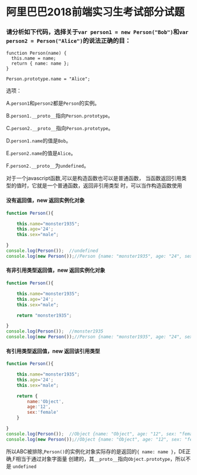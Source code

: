 # 阿里巴巴2018前端实习生考试部分试题
### 请分析如下代码，选择关于`var person1 = new Person("Bob")`和`var person2 = Person("Alice")`的说法正确的目：
```
function Person(name) {
  this.name = name;
  return { name: name };
}
```

`Person.prototype.name = "Alice";`

选项：
	
A.`person1`和`person2`都是`Person`的实例。


B.`person1.__proto__`指向`Person.prototype`。


C.`person2.__proto__`指向`Person.prototype`。


D.`person1.name`的值是`Bob`。


E.`person2.name`的值是`Alice`。


F.`person2.__proto__`为`undefined`。

对于一个javascript函数,可以是构造函数也可以是普通函数，
当函数返回引用类型的值时，它就是一个普通函数，返回非引用类型
时，可以当作构造函数使用
#### 没有返回值，new 返回实例化对象
```javascript
function Person(){

    this.name="monster1935";
    this.age='24';
    this.sex="male";

}
console.log(Person());  //undefined
console.log(new Person());//Person {name: "monster1935", age: "24", sex: "male"}
```

#### 有非引用类型返回值，new 返回实例化对象
```javascript
function Person(){

    this.name="monster1935";
    this.age='24';
    this.sex="male";

    return "monster1935";

}
console.log(Person());  //monster1935
console.log(new Person());//Person {name: "monster1935", age: "24", sex: "male"}
```

#### 有引用类型返回值，new 返回该引用类型
```javascript
function Person(){

    this.name="monster1935";
    this.age='24';
    this.sex="male";

    return {
        name:'Object',
        age:'12',
        sex:'female'
    }

}
console.log(Person());  //Object {name: "Object", age: "12", sex: "female"}
console.log(new Person());//Object {name: "Object", age: "12", sex: "female"}
```

所以ABC被排除,`Person()`的实例化对象实际存的是返回的`{ name: name }`，DE正确,F相当于通过对象字面量
创建的，其`__proto__`指向`Object.prototype`，所以不是
`undefined`

